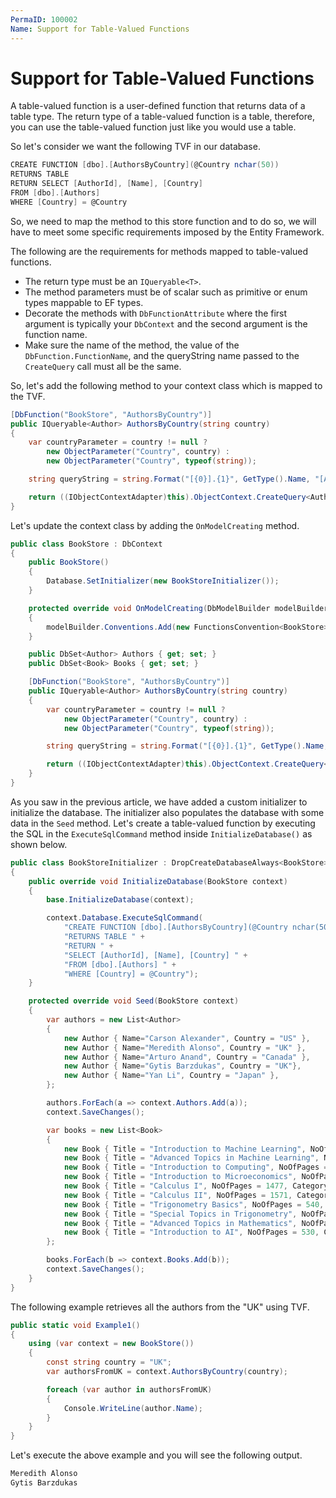 ```yaml
---
PermaID: 100002
Name: Support for Table-Valued Functions
---
```


# Support for Table-Valued Functions

A table-valued function is a user-defined function that returns data of a table type. The return type of a table-valued function is a table, therefore, you can use the table-valued function just like you would use a table.

So let's consider we want the following TVF in our database.

```csharp
CREATE FUNCTION [dbo].[AuthorsByCountry](@Country nchar(50)) 
RETURNS TABLE 
RETURN SELECT [AuthorId], [Name], [Country] 
FROM [dbo].[Authors] 
WHERE [Country] = @Country
```

So, we need to map the method to this store function and to do so, we will have to meet some specific requirements imposed by the Entity Framework. 

The following are the requirements for methods mapped to table-valued functions.

 - The return type must be an `IQueryable<T>`.
 - The method parameters must be of scalar such as primitive or enum types mappable to EF types.
 - Decorate the methods with `DbFunctionAttribute` where the first argument is typically your `DbContext` and the second argument is the function name.
 - Make sure the name of the method, the value of the `DbFunction.FunctionName`, and the queryString name passed to the `CreateQuery` call must all be the same.

So, let's add the following method to your context class which is mapped to the TVF.

```csharp
[DbFunction("BookStore", "AuthorsByCountry")]
public IQueryable<Author> AuthorsByCountry(string country)
{
    var countryParameter = country != null ?
        new ObjectParameter("Country", country) :
        new ObjectParameter("Country", typeof(string));

    string queryString = string.Format("[{0}].{1}", GetType().Name, "[AuthorsByCountry](@Country)");

    return ((IObjectContextAdapter)this).ObjectContext.CreateQuery<Author>(queryString, countryParameter);
}
```

Let's update the context class by adding the `OnModelCreating` method.

```csharp
public class BookStore : DbContext
{
    public BookStore()
    {
        Database.SetInitializer(new BookStoreInitializer());
    }

    protected override void OnModelCreating(DbModelBuilder modelBuilder)
    {
        modelBuilder.Conventions.Add(new FunctionsConvention<BookStore>("dbo"));
    }

    public DbSet<Author> Authors { get; set; }
    public DbSet<Book> Books { get; set; }

    [DbFunction("BookStore", "AuthorsByCountry")]
    public IQueryable<Author> AuthorsByCountry(string country)
    {
        var countryParameter = country != null ?
            new ObjectParameter("Country", country) :
            new ObjectParameter("Country", typeof(string));

        string queryString = string.Format("[{0}].{1}", GetType().Name, "[AuthorsByCountry](@Country)");

        return ((IObjectContextAdapter)this).ObjectContext.CreateQuery<Author>(queryString, countryParameter);
    }
}
```

As you saw in the previous article, we have added a custom initializer to initialize the database. The initializer also populates the database with some data in the `Seed` method. Let's create a table-valued function by executing the SQL in the `ExecuteSqlCommand` method inside `InitializeDatabase()` as shown below.

```csharp
public class BookStoreInitializer : DropCreateDatabaseAlways<BookStore>
{
    public override void InitializeDatabase(BookStore context)
    {
        base.InitializeDatabase(context);

        context.Database.ExecuteSqlCommand(
            "CREATE FUNCTION [dbo].[AuthorsByCountry](@Country nchar(50)) " +
            "RETURNS TABLE " +
            "RETURN " +
            "SELECT [AuthorId], [Name], [Country] " +
            "FROM [dbo].[Authors] " +
            "WHERE [Country] = @Country");
    }

    protected override void Seed(BookStore context)
    {
        var authors = new List<Author>
        {
            new Author { Name="Carson Alexander", Country = "US" },
            new Author { Name="Meredith Alonso", Country = "UK" },
            new Author { Name="Arturo Anand", Country = "Canada" },
            new Author { Name="Gytis Barzdukas", Country = "UK"},
            new Author { Name="Yan Li", Country = "Japan" },
        };

        authors.ForEach(a => context.Authors.Add(a));
        context.SaveChanges();

        var books = new List<Book>
        {
            new Book { Title = "Introduction to Machine Learning", NoOfPages = 530, Category = "AI", AuthorId = 1 },
            new Book { Title = "Advanced Topics in Machine Learning", NoOfPages = 380, Category = "AI", AuthorId = 1 },
            new Book { Title = "Introduction to Computing", NoOfPages = 1171, Category = "Computer", AuthorId = 1 },
            new Book { Title = "Introduction to Microeconomics", NoOfPages = 437, Category = "Math", AuthorId = 2 },
            new Book { Title = "Calculus I", NoOfPages = 1477, Category = "Math", AuthorId = 3 },
            new Book { Title = "Calculus II", NoOfPages = 1571, Category = "Math", AuthorId = 3 },
            new Book { Title = "Trigonometry Basics", NoOfPages = 540, Category = "Math", AuthorId = 4 },
            new Book { Title = "Special Topics in Trigonometry", NoOfPages = 490, Category = "Math", AuthorId = 4 },
            new Book { Title = "Advanced Topics in Mathematics", NoOfPages = 895, Category = "Math", AuthorId = 4 },
            new Book { Title = "Introduction to AI", NoOfPages = 530, Category = "AI", AuthorId = 4 },
        };

        books.ForEach(b => context.Books.Add(b));
        context.SaveChanges();
    }
}
```

The following example retrieves all the authors from the "UK" using TVF.

```csharp
public static void Example1()
{
    using (var context = new BookStore())
    {
        const string country = "UK";
        var authorsFromUK = context.AuthorsByCountry(country);

        foreach (var author in authorsFromUK)
        {
            Console.WriteLine(author.Name);
        }
    }
}
```

Let's execute the above example and you will see the following output.

```csharp
Meredith Alonso
Gytis Barzdukas
```

